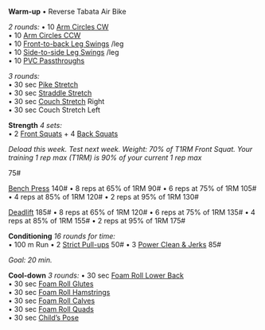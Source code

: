 **Warm-up**
• Reverse Tabata Air Bike

_2 rounds:_
• 10 [Arm Circles CW](https://www.youtube.com/watch?v=rZENbpK2_M8)  
• 10 [Arm Circles CCW](https://www.youtube.com/watch?v=Tvty6Fk3gdg)  
• 10 [Front-to-back Leg Swings](https://www.youtube.com/watch?v=E68-pMl1Im8) /leg  
• 10 [Side-to-side Leg Swings](https://www.youtube.com/watch?v=gCtjnl5W1Po) /leg  
• 10 [PVC Passthroughs](https://www.youtube.com/watch?v=MrKIfj397Gw)

_3 rounds:_  
• 30 sec [Pike Stretch](https://www.youtube.com/watch?v=cjIznknOzU0)  
• 30 sec [Straddle Stretch](https://www.youtube.com/watch?v=gZHbm4LynYQ)  
• 30 sec [Couch Stretch](https://www.youtube.com/watch?v=_PpBntRdK0o) Right  
• 30 sec Couch Stretch Left

**Strength**
_4 sets:_  
• 2 [Front Squats](https://www.youtube.com/watch?v=m4ytaCJZpl0) + 4 [Back Squats](https://www.youtube.com/watch?v=ultWZbUMPL8)

_Deload this week. Test next week. Weight: 70% of T1RM Front Squat. Your training 1 rep max (T1RM) is 90% of your current 1 rep max_

75#

[Bench Press](https://www.youtube.com/watch?v=wzq57DB5Ppg&t=3s) 140#
• 8 reps at 65% of 1RM 90# 
• 6 reps at 75% of 1RM 105#
• 4 reps at 85% of 1RM 120#
• 2 reps at 95% of 1RM 130#

[Deadlift](https://www.youtube.com/watch?v=op9kVnSso6Q) 185#
• 8 reps at 65% of 1RM 120# 
• 6 reps at 75% of 1RM 135#
• 4 reps at 85% of 1RM 155#
• 2 reps at 95% of 1RM 175#

**Conditioning**
_16 rounds for time:_  
• 100 m Run
• 2 [Strict Pull-ups](https://www.youtube.com/watch?v=HRV5YKKaeVw) 50#
• 3 [Power Clean & Jerks](https://www.youtube.com/watch?v=LtoksZKesMA&t=2s) 85#

_Goal: 20 min._

**Cool-down**
_3 rounds:_
• 30 sec [Foam Roll Lower Back](https://www.youtube.com/watch?v=XxA2QQBgJ0U)  
• 30 sec [Foam Roll Glutes](https://www.youtube.com/watch?v=XRY38hLNrb4)  
• 30 sec [Foam Roll Hamstrings](https://www.youtube.com/watch?v=MGd1riGV_Nc)  
• 30 sec [Foam Roll Calves](https://www.youtube.com/watch?v=FaHodmmOuUI)  
• 30 sec [Foam Roll Quads](https://www.youtube.com/watch?v=20eqcNJpHSo)  
• 30 sec [Child’s Pose](https://www.youtube.com/watch?v=s-HDLc3fTG0)